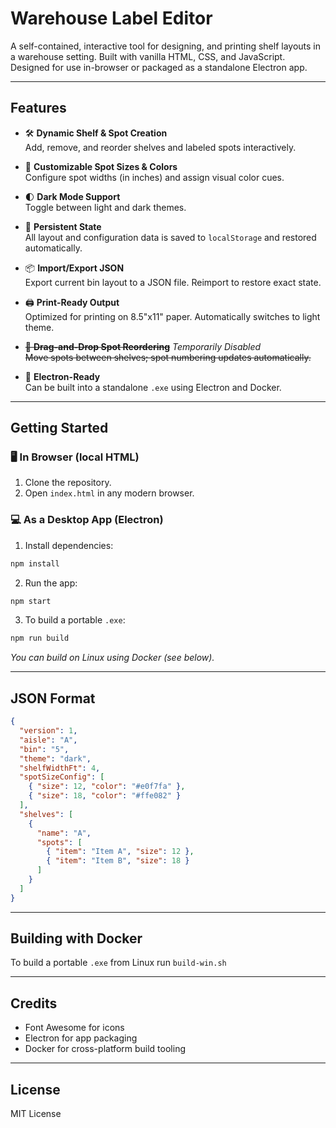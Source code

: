 # Warehouse Label Editor

A self-contained, interactive tool for designing, and printing shelf layouts in a warehouse setting. Built with vanilla HTML, CSS, and JavaScript. Designed for use in-browser or packaged as a standalone Electron app.

---

## Features

- 🛠 **Dynamic Shelf & Spot Creation**  
  Add, remove, and reorder shelves and labeled spots interactively.

- 🎨 **Customizable Spot Sizes & Colors**  
  Configure spot widths (in inches) and assign visual color cues.

- 🌓 **Dark Mode Support**  
  Toggle between light and dark themes.

- 💾 **Persistent State**  
  All layout and configuration data is saved to `localStorage` and restored automatically.

- 📦 **Import/Export JSON**  
  Export current bin layout to a JSON file. Reimport to restore exact state.

- 🖨 **Print-Ready Output**  
  Optimized for printing on 8.5"x11" paper. Automatically switches to light theme.

- ~~🔄 **Drag-and-Drop Spot Reordering**~~  *Temporarily Disabled*  
  ~~Move spots between shelves; spot numbering updates automatically.~~

- 🧰 **Electron-Ready**  
  Can be built into a standalone `.exe` using Electron and Docker.

---

## Getting Started

### 🖥 In Browser (local HTML)
1. Clone the repository.
2. Open `index.html` in any modern browser.

### 💻 As a Desktop App (Electron)
1. Install dependencies:
```bash
npm install
```
2. Run the app:
```bash
npm start
```
3. To build a portable `.exe`:
```bash
npm run build
```
_You can build on Linux using Docker (see below)._

---

## JSON Format

```json
{
  "version": 1,
  "aisle": "A",
  "bin": "5",
  "theme": "dark",
  "shelfWidthFt": 4,
  "spotSizeConfig": [
    { "size": 12, "color": "#e0f7fa" },
    { "size": 18, "color": "#ffe082" }
  ],
  "shelves": [
    {
      "name": "A",
      "spots": [
        { "item": "Item A", "size": 12 },
        { "item": "Item B", "size": 18 }
      ]
    }
  ]
}
```

---

## Building with Docker

To build a portable `.exe` from Linux run `build-win.sh`

---

## Credits
- Font Awesome for icons
- Electron for app packaging
- Docker for cross-platform build tooling

---

## License
MIT License

